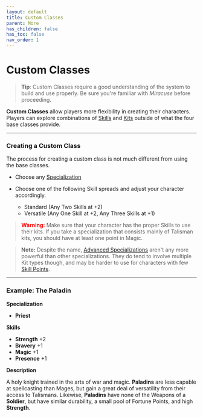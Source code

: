```yaml
---
layout: default
title: Custom Classes
parent: More
has_children: false
has_toc: false
nav_order: 1
---
```


# Custom Classes

> **Tip**: Custom Classes require a good understanding of the system to build and use properly. Be sure you're familiar with _Miracuse_ before proceeding.

**Custom Classes** allow players more flexibility in creating their characters. Players can explore combinations of [Skills](../gameplay/skills.html) and [Kits](../gameplay/kits.html) outside of what the four base classes provide.

---

### Creating a Custom Class

The process for creating a custom class is not much different from using the base classes.

- Choose any [Specialization](../more/specializations/index.html)

- Choose one of the following Skill spreads and adjust your character accordingly.

  - Standard (Any Two Skills at +2)
  - Versatile (Any One Skill at +2, Any Three Skills at +1)

> **<span style="color: red">Warning:</span>** Make sure that your character has the proper Skills to use their kits. If you take a specialization that consists mainly of Talisman kits, you should have at least one point in Magic.

> **Note:** Despite the name, [Advanced Specializations](../more/advancement/specializations.html) aren't any more powerful than other specializations. They do tend to involve multiple Kit types though, and may be harder to use for characters with few [Skill Points](../more/advancement/index.html).

---

### Example: **<span style="color: {{ site.paladin_color }}">The Paladin</span>**

**Specialization**

- **<span style="color: {{ site.mage_color }}">Priest</span>**

**Skills**

- **<span style="color: {{ site.soldier_color }}">Strength</span>** +2
- **<span style="color: {{ site.soldier_color }}">Bravery</span>** +1
- **<span style="color: {{ site.mage_color }}">Magic</span>** +1
- **<span style="color: {{ site.mage_color }}">Presence</span>** +1

**Description**

A holy knight trained in the arts of war and magic. **<span style="color: {{ site.paladin_color }}">Paladins</span>** are less capable at spellcasting than Mages, but gain a great deal of versatility from their access to Talismans. Likewise, **<span style="color: {{ site.paladin_color }}">Paladins</span>** have none of the Weapons of a **<span style="color: {{ site.soldier_color }}">Soldier</span>**, but have similar durability, a small pool of Fortune Points, and high **<span style="color: {{ site.soldier_color }}">Strength</span>**.
